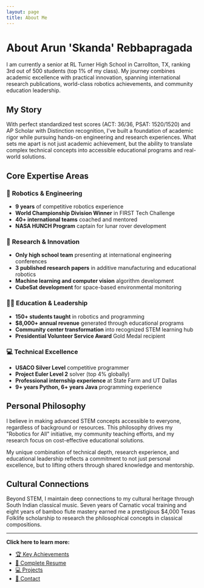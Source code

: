 ```yaml
---
layout: page
title: About Me
---
```



# About Arun 'Skanda' Rebbapragada

I am currently a senior at RL Turner High School in Carrollton, TX, ranking 3rd out of 500 students (top 1% of my class). My journey combines academic excellence with practical innovation, spanning international research publications, world-class robotics achievements, and community education leadership.

## My Story

With perfect standardized test scores (ACT: 36/36, PSAT: 1520/1520) and AP Scholar with Distinction recognition, I've built a foundation of academic rigor while pursuing hands-on engineering and research experiences. What sets me apart is not just academic achievement, but the ability to translate complex technical concepts into accessible educational programs and real-world solutions.

## Core Expertise Areas

### 🤖 **Robotics & Engineering**
- **9 years** of competitive robotics experience
- **World Championship Division Winner** in FIRST Tech Challenge
- **40+ international teams** coached and mentored
- **NASA HUNCH Program** captain for lunar rover development

### 🔬 **Research & Innovation**
- **Only high school team** presenting at international engineering conferences
- **3 published research papers** in additive manufacturing and educational robotics
- **Machine learning and computer vision** algorithm development
- **CubeSat development** for space-based environmental monitoring

### 👨‍🏫 **Education & Leadership**
- **150+ students taught** in robotics and programming
- **$8,000+ annual revenue** generated through educational programs
- **Community center transformation** into recognized STEM learning hub
- **Presidential Volunteer Service Award** Gold Medal recipient

### 💻 **Technical Excellence**
- **USACO Silver Level** competitive programmer
- **Project Euler Level 2** solver (top 4% globally)
- **Professional internship experience** at State Farm and UT Dallas
- **9+ years Python, 6+ years Java** programming experience

## Personal Philosophy

I believe in making advanced STEM concepts accessible to everyone, regardless of background or resources. This philosophy drives my "Robotics for All" initiative, my community teaching efforts, and my research focus on cost-effective educational solutions.

My unique combination of technical depth, research experience, and educational leadership reflects a commitment to not just personal excellence, but to lifting others through shared knowledge and mentorship.

## Cultural Connections

Beyond STEM, I maintain deep connections to my cultural heritage through South Indian classical music. Seven years of Carnatic vocal training and eight years of bamboo flute mastery earned me a prestigious $4,000 Texas Folklife scholarship to research the philosophical concepts in classical compositions.


---


**Click here to learn more:**
- [🏆 Key Achievements](achievements.md)
- [📄 Complete Resume](resume.md)
- [💻 Projects](projects.md)
- [📧 Contact](contact.md)
